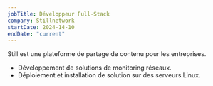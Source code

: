 ```yaml
---
jobTitle: Développeur Full-Stack
company: Stillnetwork
startDate: 2024-14-10
endDate: "current"
---
```


Still est une plateforme de partage de contenu pour les entreprises.

- Développement de solutions de monitoring réseaux.
- Déploiement et installation de solution sur des serveurs Linux.
